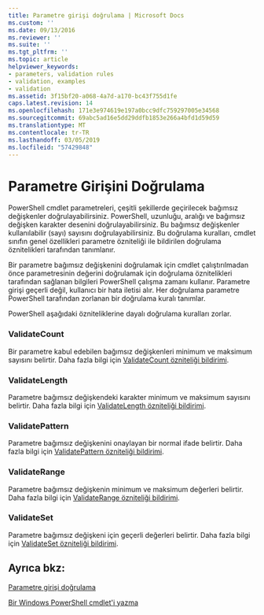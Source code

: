 ```yaml
---
title: Parametre girişi doğrulama | Microsoft Docs
ms.custom: ''
ms.date: 09/13/2016
ms.reviewer: ''
ms.suite: ''
ms.tgt_pltfrm: ''
ms.topic: article
helpviewer_keywords:
- parameters, validation rules
- validation, examples
- validation
ms.assetid: 3f15bf20-a068-4a7d-a170-bc43f755d1fe
caps.latest.revision: 14
ms.openlocfilehash: 171e3e974619e197a0bcc9dfc759297005e34568
ms.sourcegitcommit: 69abc5ad16e5dd29ddfb1853e266a4bfd1d59d59
ms.translationtype: MT
ms.contentlocale: tr-TR
ms.lasthandoff: 03/05/2019
ms.locfileid: "57429848"
---
```

# <a name="validating-parameter-input"></a>Parametre Girişini Doğrulama

PowerShell cmdlet parametreleri, çeşitli şekillerde geçirilecek bağımsız değişkenler doğrulayabilirsiniz.
PowerShell, uzunluğu, aralığı ve bağımsız değişken karakter desenini doğrulayabilirsiniz.
Bu bağımsız değişkenler kullanılabilir (sayı) sayısını doğrulayabilirsiniz.
Bu doğrulama kuralları, cmdlet sınıfın genel özellikleri parametre özniteliği ile bildirilen doğrulama öznitelikleri tarafından tanımlanır.

Bir parametre bağımsız değişkenini doğrulamak için cmdlet çalıştırılmadan önce parametresinin değerini doğrulamak için doğrulama öznitelikleri tarafından sağlanan bilgileri PowerShell çalışma zamanı kullanır.
Parametre girişi geçerli değil, kullanıcı bir hata iletisi alır.
Her doğrulama parametre PowerShell tarafından zorlanan bir doğrulama kuralı tanımlar.

PowerShell aşağıdaki özniteliklerine dayalı doğrulama kuralları zorlar.

### <a name="validatecount"></a>ValidateCount

Bir parametre kabul edebilen bağımsız değişkenleri minimum ve maksimum sayısını belirtir.
Daha fazla bilgi için [ValidateCount özniteliği bildirimi](./validatecount-attribute-declaration.md).

### <a name="validatelength"></a>ValidateLength

Parametre bağımsız değişkendeki karakter minimum ve maksimum sayısını belirtir.
Daha fazla bilgi için [ValidateLength özniteliği bildirimi](./validatelength-attribute-declaration.md).

### <a name="validatepattern"></a>ValidatePattern

Parametre bağımsız değişkenini onaylayan bir normal ifade belirtir.
Daha fazla bilgi için [ValidatePattern özniteliği bildirimi](./validatepattern-attribute-declaration.md).

### <a name="validaterange"></a>ValidateRange

Parametre bağımsız değişkenin minimum ve maksimum değerleri belirtir.
Daha fazla bilgi için [ValidateRange özniteliği bildirimi](./validaterange-attribute-declaration.md).

### <a name="validateset"></a>ValidateSet

Parametre bağımsız değişkeni için geçerli değerleri belirtir.
Daha fazla bilgi için [ValidateSet özniteliği bildirimi](./validateset-attribute-declaration.md).

## <a name="see-also"></a>Ayrıca bkz:

[Parametre girişi doğrulama](./how-to-validate-parameter-input.md)

[Bir Windows PowerShell cmdlet'i yazma](./writing-a-windows-powershell-cmdlet.md)
